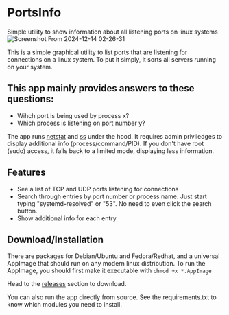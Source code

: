 # PortsInfo


Simple utility to show information about all listening ports on linux systems
![Screenshot From 2024-12-14 02-26-31](https://github.com/user-attachments/assets/0a9b1a36-c4ea-4b38-8229-30e59829f8f4)

This is a simple graphical utility to list ports that are listening for connections on a linux system. To put it simply, it sorts all servers running on your system.

## This app mainly provides answers to these questions:

- Wihch port is being used by process x?
- Which process is listening on port number y?


The app runs [netstat](https://manned.org/netstat.8) and [ss](https://manned.org/man/ss) under the hood. It requires admin priviledges to display additional info (process/command/PID). If you don't have root (sudo) access, it falls back to a limited mode, displaying less information.

## Features
- See a list of TCP and UDP ports listening for connections
- Search through entries by port number or process name. Just start typing "systemd-resolved" or "53". No need to even click the search button. 
- Show additional info for each entry

## Download/Installation

There are packages for Debian/Ubuntu and Fedora/Redhat, and a universal AppImage that should run on any modern linux distribution. To run the AppImage, you should first make it executable with `chmod +x *.AppImage`

Head to the [releases](https://github.com/mfat/ports-info/releases) section to download.

You can also run the app directly from source. See the requirements.txt to know which modules you need to install.

